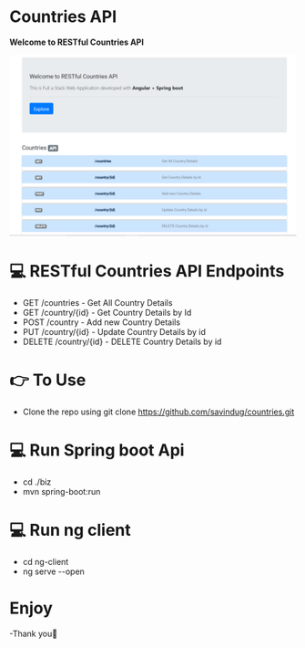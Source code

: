 # Countries API

**Welcome to RESTful Countries API**

 <img src="https://github.com/savindug/countries/blob/master/Screenshot%20(20).png">


#  💻 RESTful Countries API Endpoints
  
- GET /countries - Get All Country Details
- GET /country/{id} - Get Country Details by Id
- POST /country - Add new Country Details
- PUT /country/{id} - Update Country Details by id
- DELETE /country/{id} - DELETE Country Details by id

# 👉 To Use

- Clone the repo using 
      git clone https://github.com/savindug/countries.git

# 💻 Run Spring boot Api
- cd ./biz
- mvn spring-boot:run

# 💻 Run ng client
- cd ng-client
- ng serve --open

# Enjoy

-Thank you🙏
